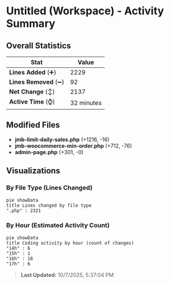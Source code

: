 # Untitled (Workspace) - Activity Summary 

## Overall Statistics

| Stat                   | Value                                                             |
| ---------------------- | ----------------------------------------------------------------- |
| **Lines Added** (➕)   | 2229                                          |
| **Lines Removed** (➖) | 92                                        |
| **Net Change** (↕)    | 2137                |
| **Active Time** (⌚)   | 32 minutes |


## Modified Files
- **jmb-limit-daily-sales.php** (+1216, -16)
- **jmb-woocommerce-min-order.php** (+712, -76)
- **admin-page.php** (+301, -0)

## Visualizations

### By File Type (Lines Changed)

```mermaid
pie showData
title Lines changed by file type
".php" : 2321
```

### By Hour (Estimated Activity Count)

```mermaid
pie showData
title Coding activity by hour (count of changes)
"14h" : 6
"15h" : 1
"16h" : 18
"17h" : 6
```


> **Last Updated:** 10/7/2025, 5:37:04 PM